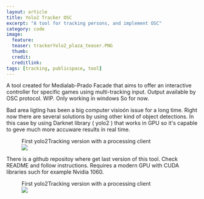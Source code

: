 ```yaml
---
layout: article
title: Yolo2 Tracker OSC
excerpt: "A tool for tracking persons, and implement OSC"
category: code
image: 
  feature: 
  teaser: trackerYolo2_plaza_teaser.PNG
  thumb: 
  credit: 
  creditlink: 
tags: [tracking, publicspace, tool]
---
```


A tool created for Medialab-Prado Facade that aims to offer an interactive controller for specific games using multi-tracking input. Output available by OSC protocol. WIP. Only working in windows So for now.

Bad area ligting has been a big computer visioón issue for a long time. Right now there are several solutions by using other kind of object detections. In this case by using Darknet library ( yolo2 ) that works in GPU so it's capable to geve much more accuware results in real time. 

<figure class="one">
	<figcaption>First yolo2Tracking version with a processing client</figcaption>
	<img src="https://c1.staticflickr.com/5/4484/37764018816_7e16ef2009_z.jpg">
</figure>

There is a github repositoy where get last version of this tool. Check README and follow instructions. Requires a modern GPU with CUDA libraries such for example Nvidia 1060.


<figure class="one">
	<figcaption>First yolo2Tracking version with a processing client</figcaption>
	<img src="https://c1.staticflickr.com/5/4484/37764018816_7e16ef2009_z.jpg">
</figure>